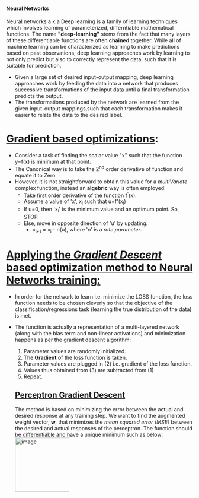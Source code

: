 #### Neural Networks
Neural networks a.k.a Deep learning is a family of learning techniques which involves learning of parameterized, differntiable mathematical functions. The name **"deep-learning"** stems from the fact that many layers of these differentiable functions are often **chained** together.
While all of machine learning can be characterized as learning to make predictions based on past observations, deep learning approaches work by learning to not only predict but also to correctly represent the data, such that it is suitable for prediction. 

- Given a large set of desired input-output mapping, deep learning approaches work by feeding the data into a network that produces successive transformations of the input data until a final transformation predicts the output. 
- The transformations produced by the network are learned from the given input-output mappings,such that each transformation makes it easier to relate the data to the desired label.

# <ins>Gradient based optimizations</ins>:
- Consider a task of finding the scalar value "x" such that the function y=f(x) is minimum at that point.
- The Canonical way is to take the 2<sup>nd</sup> order derivative of function and equate it to Zero.
- However, it is not straightforward to obtain this value for a *multiVariate* complex function, instead an **algebric** way is often employed:
  -  Take first order derivative of the function f<sup>'</sup>(x).
  -  Assume a value of 'x', x<sub>i</sub> such that u=f'(x<sub>i</sub>)
  -  If u=0, then 'x<sub>i</sub>' is the minimum value and an optimum point. So, STOP.
  -  Else, move in opposite direction of 'u' by updating:
     -    x<sub>i+1</sub> = x<sub>i</sub> - n(u), where 'n' is a *rate parameter*.


# <ins>Applying the *Gradient Descent* based optimization method to Neural Networks training:</ins>
- In order for the network to learn i.e. minimize the LOSS function, the loss function needs to be chosen cleverly so that the objective of the classification/regressions task (learning the true distribution of the data) is met.
- The function is actually a representation of a multi-layered network (along with the bias term and non-linear activations) and minimization happens as per the gradient descent algorithm:
  1. Parameter values are randomly initialized.
  2. The **Gradient** of the loss function is taken.
  3. Parameter values are plugged in (2) i.e. gradient of the loss function.
  4. Values thus obtained from (3) are subtracted from (1)
  5. Repeat.
 
  ## <ins>Perceptron Gradient Descent</ins>
  The method is based on minimizing the error between the actual and desired response at any training step.
  We want to find the augmented weight vector, **w**, that minimizes the *mean squared error (MSE)* between the desired and actual responses of the perceptron.
  The function should be differentiable and have a unique minimum such as below:
                  <img width="146" alt="image" src="https://github.com/netgvarun2012/portfolio/assets/93938450/dec6a3ce-7ee8-4aa1-a066-63d852c82741">

